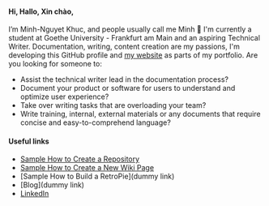 #### Hi, Hallo, Xin chào, 

I’m Minh-Nguyet Khuc, and people usually call me Minh 👋 
I'm currently a student at Goethe University - Frankfurt am Main and an aspiring Technical Writer. 
Documentation, writing, content creation are my passions, I'm developing this GitHub profile and [my website](https://my-writing-portfolio.com/) as parts of my portfolio. Are you looking for someone to:
- Assist the technical writer lead in the documentation process?
- Document your product or software for users to understand and optimize user experience?
- Take over writing tasks that are overloading your team?
- Write training, internal, external materials or any documents that require concise and easy-to-comprehend language?

#### Useful links
- [Sample How to Create a Repository](https://github.com/nguyetkhuc/Technical-Writing/wiki/How-to-create-a-repository-on-GitHub)
- [Sample How to Create a New Wiki Page](https://github.com/nguyetkhuc/Technical-Writing/wiki/How-to-create-a-new-Wiki-page-on-GitHub)
- [Sample How to Build a RetroPie](dummy link)
- [Blog](dummy link)
- [LinkedIn](https://www.linkedin.com/in/minh-nguyet-khuc-a1a881205/)
<!---
nguyetkhuc/nguyetkhuc is a ✨ special ✨ repository because its `README.md` (this file) appears on your GitHub profile.
You can click the Preview link to take a look at your changes.
--->
